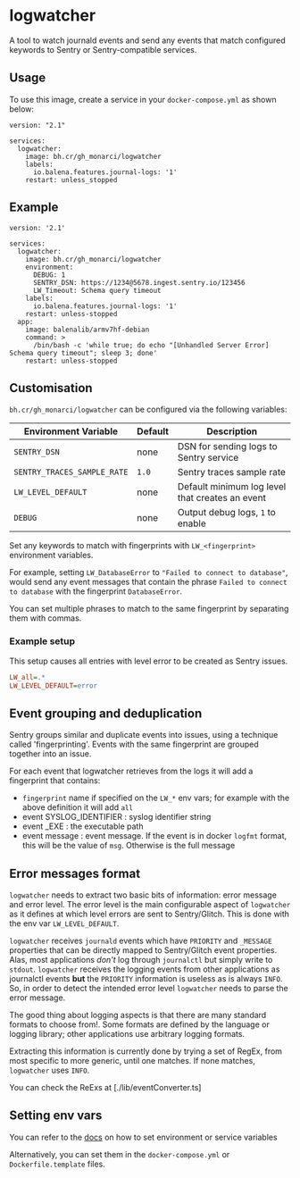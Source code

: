 # logwatcher

A tool to watch journald events and send any events that match configured
keywords to Sentry or Sentry-compatible services.

## Usage

To use this image, create a service in your `docker-compose.yml` as shown below:
```
version: "2.1"

services:
  logwatcher:
    image: bh.cr/gh_monarci/logwatcher
    labels:
      io.balena.features.journal-logs: '1'
    restart: unless_stopped
```

## Example
```
version: '2.1'

services:
  logwatcher:
    image: bh.cr/gh_monarci/logwatcher
    environment:
      DEBUG: 1
      SENTRY_DSN: https://1234@5678.ingest.sentry.io/123456
      LW_Timeout: Schema query timeout
    labels:
      io.balena.features.journal-logs: '1'
    restart: unless-stopped
  app:
    image: balenalib/armv7hf-debian
    command: >
      /bin/bash -c 'while true; do echo "[Unhandled Server Error] Schema query timeout"; sleep 3; done'
    restart: unless-stopped
```

## Customisation

`bh.cr/gh_monarci/logwatcher` can be configured via the following variables:

| Environment Variable        | Default | Description                                          |
| --------------------------- | ------  | -----------------------------------------------------|
| `SENTRY_DSN`                | none    | DSN for sending logs to Sentry service               |
| `SENTRY_TRACES_SAMPLE_RATE` | `1.0`   | Sentry traces sample rate                            |
| `LW_LEVEL_DEFAULT`          | none    | Default minimum log level that creates an event      |
| `DEBUG`                     | none    | Output debug logs, `1` to enable                     |

Set any keywords to match with fingerprints with `LW_<fingerprint>` environment variables.

For example, setting `LW_DatabaseError` to `"Failed to connect to database"`, would send any
event messages that contain the phrase `Failed to connect to database` with the fingerprint `DatabaseError`.

You can set multiple phrases to match to the same fingerprint by separating them with commas.

### Example setup

This setup causes all entries with level error to be created as Sentry issues.

```ini
LW_all=.*
LW_LEVEL_DEFAULT=error
```

## Event grouping and deduplication

Sentry groups similar and duplicate events into issues, using a technique called 'fingerprinting'. Events with the same fingerprint are grouped together into an issue.

For each event that logwatcher retrieves from the logs it will add a fingerprint that contains:

- `fingerprint` name if specified on the `LW_*` env vars; for example with the above definition it will add `all`
- event SYSLOG_IDENTIFIER : syslog identifier string
- event _EXE : the executable path
- event	message : event message. If the event is in docker `logfmt` format, this will be the value of `msg`. Otherwise is the full message

## Error messages format

`logwatcher` needs to extract two basic bits of information: error message and error level. The error level is the main configurable aspect of `logwatcher` as it defines at which level errors are sent to Sentry/Glitch. This is done with the env var `LW_LEVEL_DEFAULT`.

`logwatcher` receives `journald` events which have `PRIORITY` and `_MESSAGE` properties that can be directly mapped to Sentry/Glitch event properties. Alas, most applications _don't_ log through `journalctl` but simply write to `stdout`. `logwatcher` receives the logging events from other applications as journalctl events **but** the `PRIORITY` information is useless as is always `INFO`. So, in order to detect the intended error level `logwatcher` needs to parse the error message.

The good thing about logging aspects is that there are many standard formats to choose from!. Some formats are defined by the language or logging library; other applications use arbitrary logging formats. 

Extracting this information is currently done by trying a set of RegEx, from most specific to more generic, until one matches. If none matches, `logwatcher` uses `INFO`.

You can check the ReExs at [./lib/eventConverter.ts]


## Setting env vars
You can refer to the [docs](https://www.balena.io/docs/learn/manage/serv-vars/#environment-and-service-variables) on how to set environment or service variables

Alternatively, you can set them in the `docker-compose.yml` or `Dockerfile.template` files.
